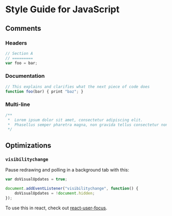 Style Guide for JavaScript
==========================

Comments
--------

### Headers ###

```js
// Section A
// =========
var foo = bar;
```

### Documentation ###

```js
// This explains and clarifies what the next piece of code does
function foo(bar) { print "baz"; }
```

### Multi-line ###

```js
/**
 *  Lorem ipsum dolor sit amet, consectetur adipiscing elit.
 *  Phasellus semper pharetra magna, non gravida tellus consectetur non.
 */
```

Optimizations
-------------

### `visibilitychange` ###

Pause redrawing and polling in a background tab with this:

```js
var doVisualUpdates = true;

document.addEventListener("visibilitychange", function() {
    doVisualUpdates = !document.hidden;
});
```

To use this in react, check out [react-user-focus][].


[react-user-focus]: https://github.com/Skilgarriff/react-user-focus
